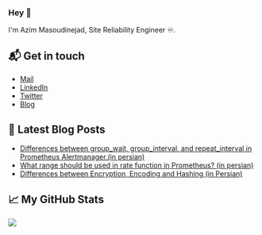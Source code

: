 ### Hey 👋
I'm Azim Masoudinejad, Site Reliability Engineer ♾️.

## 📬 Get in touch

- [Mail](mailto:azimmasoudi@gmail.com)
- [LinkedIn](https://www.linkedin.com/in/azim-masoudi/)
- [Twitter](https://twitter.com/_ehsanmasoudi)
- [Blog](https://virgool.io/@ehsanmasoudi)

## 📕 Latest Blog Posts

<!-- BLOG-POST-LIST:START -->
- [Differences between group_wait, group_interval, and repeat_interval in Prometheus Alertmanager.(in persian) ](https://virgool.io/@ehsanmasoudi/%D8%AA%D9%81%D8%A7%D9%88%D8%AA-%D8%A8%DB%8C%D9%86-groupinterval-groupwait-%D9%88-repeatinterval-%D8%AF%D8%B1-prometheus-alertmanager-q0xzjhwvl7bu)
- [What range should be used in rate function in Prometheus? (in persian) ](https://virgool.io/@ehsanmasoudi/%DA%86%D9%87-%D8%A8%D8%A7%D8%B2%D9%87-%D8%A7%DB%8C-%D8%A8%D8%A7%DB%8C%D8%AF-%D8%AF%D8%B1-%D8%AA%D8%A7%D8%A8%D8%B9-rate-%D8%AF%D8%B1-prometheus-%D8%A7%D8%B3%D8%AA%D9%81%D8%A7%D8%AF%D9%87-%D8%B4%D9%88%D8%AF-mn0xahntfn0q)
- [Differences between Encryption, Encoding and Hashing (in Persian)](https://virgool.io/@ehsanmasoudi/%D8%AA%D9%81%D8%A7%D9%88%D8%AA-%D8%A8%DB%8C%D9%86-encryption-%D9%88-encoding-%D9%88-hashing-hxrzqnmq8ypz)
<!-- BLOG-POST-LIST:END -->

## &#x1f4c8; My GitHub Stats

<a href="https://github.com/ehsanmsd/ehsanmsd">
  <img align="center" src="https://github-readme-stats.vercel.app/api/top-langs/?username=ehsanmsd&hide=java,html&title_color=000000&text_color=000000" />
</a>
